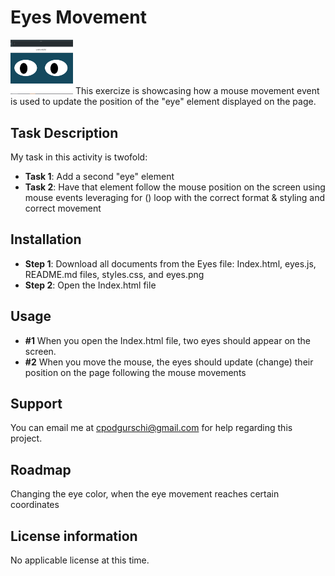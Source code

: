 # Eyes Movement
<img src="Eyes.png" width='100'>
This exercize is showcasing how a mouse movement event is used to update the position of the "eye" element displayed on the page.

## Task Description

My task in this activity is twofold:

* **Task 1**: Add a second "eye" element
* **Task 2**: Have that element follow the mouse position on the screen using mouse events leveraging for () loop with the correct format & styling and correct movement

 ## Installation

* **Step 1**: Download all documents from the Eyes file: Index.html, eyes.js, README.md files, styles.css, and eyes.png
* **Step 2**: Open the Index.html file

 ## Usage

* **#1** When you open the Index.html file, two eyes should appear on the screen.
* **#2** When you move the mouse, the eyes should update (change) their position on the page following the mouse movements

## Support

You can email me at cpodgurschi@gmail.com for help regarding this project. 

## Roadmap

Changing the eye color, when the eye movement reaches certain coordinates

## License information
No applicable license at this time. 